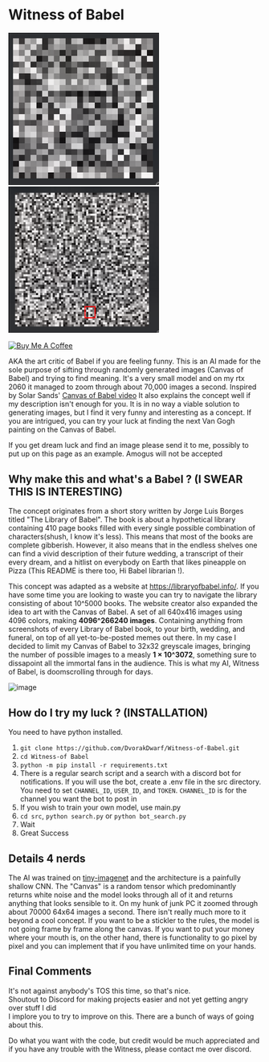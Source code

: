 # Witness of Babel

<p float="left">
  <img src="data/allegedly_a_face.png" width="300" />
  <img src="data/amogus.png" width="300" /> 
</p>

<a href="https://www.buymeacoffee.com/HistidineDwarf" target="_blank"><img src="https://cdn.buymeacoffee.com/buttons/v2/default-red.png" alt="Buy Me A Coffee" style="height: 60px !important;width: 217px !important;" ></a>

AKA the art critic of Babel if you are feeling funny. This is an AI made for the sole purpose of sifting through randomly generated images (Canvas of Babel) and trying to find meaning. It's a very small model and on my rtx 2060 it managed to zoom through about 70,000 images a second. Inspired by Solar Sands' [Canvas of Babel video](https://www.youtube.com/watch?v=awpVjv2-Ow0) It also explains the concept well if my description isn't enough for you. It is in no way a viable solution to generating images, but I find it very funny and interesting as a concept. If you are intrigued, you can try your luck at finding the next Van Gogh painting on the Canvas of Babel.

If you get dream luck and find an image please send it to me, possibly to put up on this page as an example. Amogus will not be accepted

## Why make this and what's a Babel ? (**I SWEAR THIS IS INTERESTING**)

The concept originates from a short story written by Jorge Luis Borges titled "The Library of Babel". The book is about a hypothetical library containing 410 page books filled with every single possible combination of characters(shush, I know it's less). This means that most of the books are complete gibberish. However, it also means that in the endless shelves one can find a vivid description of their future wedding, a transcript of their every dream, and a hitlist on everybody on Earth that likes pineapple on Pizza (This README is there too, Hi Babel librarian !). 

This concept was adapted as a website at https://libraryofbabel.info/. If you have some time you are looking to waste you can try to navigate the library consisting of about 10^5000 books. The website creator also expanded the idea to art with the Canvas of Babel. A set of all 640x416 images using 4096 colors, making **4096^266240 images**. Containing anything from screenshots of every Library of Babel book, to your birth, wedding, and funeral, on top of all yet-to-be-posted memes out there. In my case I decided to limit my Canvas of Babel to 32x32 greyscale images, bringing the number of possible images to a measly **1 × 10^3072**, something sure to dissapoint all the immortal fans in the audience. This is what my AI, Witness of Babel, is doomscrolling through for days. 

![image](https://github.com/DvorakDwarf/Witness-of-Babel/assets/96934612/6203093c-2dc6-448e-a35e-c740f8b9f7ad)

## How do I try my luck ? (**INSTALLATION**)
You need to have python installed. 
1. `git clone https://github.com/DvorakDwarf/Witness-of-Babel.git`
2. `cd Witness-of Babel`
3. `python -m pip install -r requirements.txt`
4. There is a regular search script and a search with a discord bot for notifications. If you will use the bot, create a .env file in the src directory. You need to set `CHANNEL_ID`, `USER_ID`, and `TOKEN`. `CHANNEL_ID` is for the channel you want the bot to post in
5. If you wish to train your own model, use main.py
6. `cd src`, `python search.py` or `python bot_search.py` 
7. Wait
8. Great Success

## Details 4 nerds
The AI was trained on [tiny-imagenet](https://www.kaggle.com/datasets/akash2sharma/tiny-imagenet) and the architecture is a painfully shallow CNN. The "Canvas" is a random tensor which predominantly returns white noise and the model looks through all of it and returns anything that looks sensible to it. On my hunk of junk PC it zoomed through about 70000 64x64 images a second. There isn't really much more to it beyond a cool concept. If you want to be a stickler to the rules, the model is not going frame by frame along the canvas. If you want to put your money where your mouth is, on the other hand, there is functionality to go pixel by pixel and you can implement that if you have unlimited time on your hands.

## Final Comments

It's not against anybody's TOS this time, so that's nice. \
Shoutout to Discord for making projects easier and not yet getting angry over stuff I did \
I implore you to try to improve on this. There are a bunch of ways of going about this.

Do what you want with the code, but credit would be much appreciated and if you have any trouble with the Witness, please contact me over discord.

